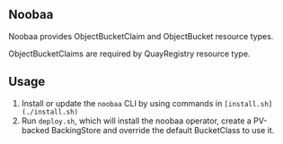 ## Noobaa

Noobaa provides ObjectBucketClaim and ObjectBucket resource types.

ObjectBucketClaims are required by QuayRegistry resource type.

## Usage

1. Install or update the `noobaa` CLI by using commands in `[install.sh](./install.sh)`
1. Run `deploy.sh`, which will install the noobaa operator, create a PV-backed BackingStore and override the default BucketClass to use it.
